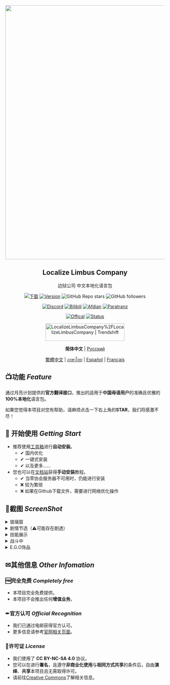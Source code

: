 <div align="center">
<a href="https://github.com/LocalizeLimbusCompany/LocalizeLimbusCompany">
   <img src="https://raw.githubusercontent.com/LocalizeLimbusCompany/LocalizeLimbusCompany/refs/heads/main/.github/readme/head_picture.png" width=800 />
</a>

## Localize Limbus Company
边狱公司 中文本地化语言包

[![下载](https://img.shields.io/github/downloads/LocalizeLimbusCompany/LocalizeLimbusCompany/total.svg?label=下载&style=for-the-badge&color=%23007EC6)](../../releases)
[![Version](https://img.shields.io/github/release/LocalizeLimbusCompany/LocalizeLimbusCompany.svg?label=最新版&style=for-the-badge)](../../releases/latest)
![GitHub Repo stars](https://img.shields.io/github/stars/LocalizeLimbusCompany/LocalizeLimbusCompany?style=for-the-badge)
![GitHub followers](https://img.shields.io/github/followers/LocalizeLimbusCompany?style=for-the-badge)

[![Discord](https://img.shields.io/discord/1362288434978357329?logo=Discord&label=LLC%20Discord&color=%233AAD6F&style=for-the-badge)](https://discord.gg/mnjjw6bW77)
[![Bilibili](https://img.shields.io/badge/BiliBili-%E5%AE%98%E6%96%B9%E8%B4%A6%E5%8F%B7-%233AAD6F?style=for-the-badge&logo=bilibili)](https://space.bilibili.com/1247764479)
[![Afdian](https://img.shields.io/badge/%E7%88%B1%E5%8F%91%E7%94%B5-%E6%94%AF%E6%8C%81%E6%88%91%E4%BB%AC-%233AAD6F?style=for-the-badge&logo=afdian)](https://afdian.com/a/Limbus_zero)
[![Paratranz](https://img.shields.io/badge/Paratranz-%E7%BF%BB%E8%AF%91%E5%B9%B3%E5%8F%B0-%233AAD6F?style=for-the-badge&logo=paradoxinteractive)](https://afdian.com/a/Limbus_zero)

[![Offical](https://img.shields.io/badge/%E5%AE%98%E7%BD%91-Official%20Site-%237A4AE0?style=for-the-badge)](https://www.zeroasso.top)
[![Status](https://img.shields.io/badge/%E7%8A%B6%E6%80%81%E7%9B%91%E6%B5%8B-Status-%237A4AE0?style=for-the-badge)](https://status.zeroasso.top/status/page)

<a href="https://trendshift.io/repositories/4200" target="_blank"><img src="https://trendshift.io/api/badge/repositories/4200" alt="LocalizeLimbusCompany%2FLocalizeLimbusCompany | Trendshift" style="width: 250px; height: 55px;" width="250" height="55"/></a>

**简体中文** | [Русский](https://github.com/Crescent-Corporation/LimbusCompanyBusRUS)

[繁體中文](https://github.com/SmallYuanSY/LocalizeLimbusCompany) | [ภาษาไทย](https://github.com/stlinx/LocalizeLimbusTH) | [Español](https://github.com/Dreams-Office/LimbusCompanySpanishTranslationTeam) | [Français](https://github.com/Eden-Office/LimbusCompanyBusFR)

</div>

## 📺功能 _Feature_
通过月亮计划提供的**官方翻译接口**，推出的适用于**中国母语用户**的准确且优雅的**100%本地化**语言包。  

如果您觉得本项目对您有帮助，请麻烦点击一下右上角的**STAR**，我们将感激不尽！

## 💾 开始使用 _Getting Start_
- 推荐使用[工具箱](https://github.com/LocalizeLimbusCompany/LLC_MOD_Toolbox)进行**自动安装**。
  - ✔ 国内优化
  - ✔ 一键式安装
  - ✔ 以及更多……
- 您也可以在[文档站](https://www.zeroasso.top/docs/install/install)获得**手动安装**教程。
  - ✔ 当零协会服务器不可用时，仍能进行安装
  - ❌ 较为繁琐
  - ❌ 如果在Github下载文件，需要进行网络优化操作

## 📌截图 _ScreenShot_
<details>
<summary>玻璃窗</summary>

![玻璃窗](https://raw.githubusercontent.com/LocalizeLimbusCompany/LocalizeLimbusCompany/refs/heads/main/.github/readme/ScreenShot-1.png)

</details>
<details>
<summary>剧情节选（⚠可能存在剧透）</summary>

![剧情节选](https://raw.githubusercontent.com/LocalizeLimbusCompany/LocalizeLimbusCompany/refs/heads/main/.github/readme/ScreenShot-2.png)

</details>
<details>
<summary>技能展示</summary>

![技能展示](https://raw.githubusercontent.com/LocalizeLimbusCompany/LocalizeLimbusCompany/refs/heads/main/.github/readme/ScreenShot-3.png)

</details>
<details>
<summary>战斗中</summary>

![战斗中](https://raw.githubusercontent.com/LocalizeLimbusCompany/LocalizeLimbusCompany/refs/heads/main/.github/readme/ScreenShot-4.png)

</details>
<details>
<summary>E.G.O饰品</summary>

![E.G.O饰品](https://raw.githubusercontent.com/LocalizeLimbusCompany/LocalizeLimbusCompany/refs/heads/main/.github/readme/ScreenShot-5.png)

</details>

## ✉其他信息 _Other Infomation_
### 🆓完全免费 _Completely free_
- 本项目完全免费提供。
- 本项目不会推出任何**增值业务**。
### ✒官方认可 _Official Recognition_
- 我们已通过电邮获得官方认可。
- 更多信息请参考[官网相关页面](https://www.zeroasso.top/docs/community/minutes/firstContact/)。  
### 📰许可证 _License_
- 我们使用了 **CC BY-NC-SA 4.0** 协议。
- 您可以在进行**署名**，且遵守**非商业化使用**与**相同方式共享**的条件后，自由**演绎**、**共享**本项目且无需取得许可。
- 请前往[Creative Commons](https://creativecommons.org/licenses/by-nc-sa/4.0/deed.zh-hans)了解相关信息。